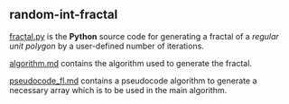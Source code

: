 ## random-int-fractal

 [fractal.py](https://github.com/vector119/random-int-fractal/blob/main/fractal.py) is the **Python** source code for generating a fractal of a _regular unit polygon_ by a user-defined number of iterations.  

[algorithm.md](https://github.com/vector119/random-int-fractal/blob/main/algorithm.md) contains the algorithm used to generate the fractal.  

[pseudocode_fl.md](https://github.com/vector119/random-int-fractal/blob/main/pseudocode_fl.md) contains a pseudocode algorithm to generate a necessary array which is to be used in the main algorithm.
